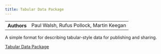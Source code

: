 ```yaml
---
title: Tabular Data Package
---
```


<table>
  <tr>
    <th>Authors</th>
    <td>Paul Walsh, Rufus Pollock, Martin Keegan</td>
  </tr>
</table>

A simple format for describing tabular-style data for publishing and sharing.

[Tabular Data Package](https://specs.frictionlessdata.io/tabular-data-package/)
